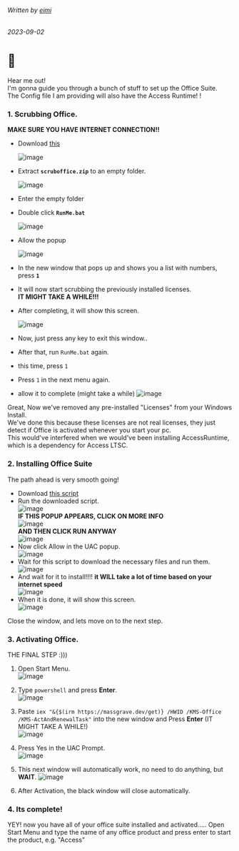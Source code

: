 ###### Written by [eimi](https://instagram.com/miqumi_san)
###### 2023-09-02

# 👋
Hear me out!  
I'm gonna guide you through a bunch of stuff to set up the Office Suite.  
The Config file I am providing will also have the Access Runtime! !  

### 1. Scrubbing Office.
   **MAKE SURE YOU HAVE INTERNET CONNECTION!!**  
- Download [this](https://cdn.discordapp.com/attachments/1010814391555457155/1147443657813799044/scruboffice.zip)

  ![image](https://github.com/daveimi/daveimi.github.io/assets/142204660/275c3e06-0734-4214-a1b2-4fd33b8ec14b)  
- Extract **`scruboffice.zip`** to an empty folder.  

  ![image](https://github.com/daveimi/daveimi.github.io/assets/142204660/3c03e7e9-4bf8-474f-bb5b-fe5e59947fdd)  

- Enter the empty folder
- Double click **`RunMe.bat`**

  ![image](https://github.com/daveimi/daveimi.github.io/assets/142204660/365a8922-5989-4baf-a51a-53fc26753743)  

- Allow the popup  

  ![image](https://github.com/daveimi/daveimi.github.io/assets/142204660/73a6a34c-0477-4d86-a681-fe822c331cc6)  
  
- In the new window that pops up and shows you a list with numbers, press **`1`**  


- It will now start scrubbing the previously installed licenses.  
  **IT MIGHT TAKE A WHILE!!!**  
  
- After completing, it will show this screen.  

  ![image](https://github.com/daveimi/daveimi.github.io/assets/80510430/0fb5208d-09b9-4d44-8219-f9ab68a71155)  


- Now, just press any key to exit this window..
- After that, run `RunMe.bat` again.
- this time, press `1`
- Press `1` in the next menu again.
- allow it to complete (might take a while)
  ![image](https://github.com/daveimi/daveimi.github.io/assets/80510430/41a4970b-2776-497c-9a68-6438310f59b0)  


Great, Now we've removed any pre-installed "Licenses" from your Windows Install.  
We've done this because these licenses are not real licenses, they just detect if Office is activated whenever you start your pc.  
This would've interfered when we would've been installing AccessRuntime, which is a dependency for Access LTSC.  
  
### 2. Installing Office Suite

The path ahead is very smooth going!  

- Download [this script](https://cdn.discordapp.com/attachments/1010814391555457155/1148533370368827392/runSetup.bat)  
- Run the downloaded script.  
  ![image](https://github.com/daveimi/daveimi.github.io/assets/80510430/89a3ca1f-9cd7-4c48-af11-73b593b94eac)  
**IF THIS POPUP APPEARS, CLICK ON MORE INFO**  
  ![image](https://github.com/daveimi/daveimi.github.io/assets/80510430/f3ab2c86-8d12-4426-b96a-be2d0db0aa7c)  
**AND THEN CLICK RUN ANYWAY**  
  ![image](https://github.com/daveimi/daveimi.github.io/assets/80510430/ea02fbe4-dfb1-43ab-8ca3-2f00c56cbe39)  
- Now click Allow in the UAC popup.  
  ![image](https://github.com/daveimi/daveimi.github.io/assets/80510430/9856450a-0170-4903-9dda-92f8aa945a48)  
- Wait for this script to download the necessary files and run them.  
  ![image](https://github.com/daveimi/daveimi.github.io/assets/80510430/2b25e4a5-1cd8-4666-a878-a8b1bdace0e9)  
- And wait for it to install!!!!
  **it WILL take a lot of time based on your internet speed**  
  ![image](https://github.com/daveimi/daveimi.github.io/assets/80510430/138e823d-c682-4151-a599-2672a08c73cc)  
- When it is done, it will show this screen.  
  ![image](https://github.com/daveimi/daveimi.github.io/assets/80510430/92d6c07b-7b3f-4b3c-810b-7782cda4489c)
  
Close the window, and lets move on to the next step.  

### 3. Activating Office.  
THE FINAL STEP :\)\)\)  

1. Open Start Menu.  
   ![image](https://github.com/daveimi/daveimi.github.io/assets/80510430/e2b65d30-ef9c-4c23-b09d-b88ce8b6c34e)    
2. Type `powershell` and press **Enter**.  
   ![image](https://github.com/daveimi/daveimi.github.io/assets/80510430/0064d542-cb0f-4a9e-9493-54dc99cb8404)  
3. Paste `iex "&{$(irm https://massgrave.dev/get)} /HWID /KMS-Office /KMS-ActAndRenewalTask"` into the new window and Press **Enter** (IT MIGHT TAKE A WHILE!)  
   ![image](https://github.com/daveimi/daveimi.github.io/assets/80510430/db0f56ac-6ff4-4b5d-b808-9117fbc0f65f)  
4. Press Yes in the UAC Prompt.  
   ![image](https://github.com/daveimi/daveimi.github.io/assets/80510430/fec21c03-12b7-46c0-94f7-248e583617bb)  
5. This next window will automatically work, no need to do anything, but **WAIT**.
   ![image](https://github.com/daveimi/daveimi.github.io/assets/80510430/5be13707-f0a6-47e0-a9b3-1193af0d534f)  

6. After Activation, the black window will close automatically.

### 4. Its complete!
YEY! now you have all of your office suite installed and activated.....
Open Start Menu and type the name of any office product and press enter to start the product, e.g. "Access"
